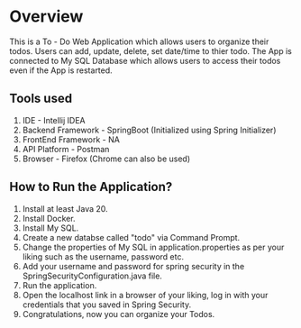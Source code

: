# Overview
This is a To - Do Web Application which allows users to organize their todos. Users can add, update, delete, set date/time to thier todo. The App is connected to My SQL Database which allows users to access their todos even if the App is restarted.

## Tools used
1. IDE - Intellij IDEA
2. Backend Framework - SpringBoot (Initialized using Spring Initializer)
3. FrontEnd Framework - NA
4. API Platform - Postman
5. Browser - Firefox (Chrome can also be used)

## How to Run the Application?
1. Install at least Java 20. 
2. Install Docker.
3. Install My SQL. 
4. Create a new databse called "todo" via Command Prompt.
5. Change the properties of My SQL in application.properties as per your liking such as the username, password etc.
6. Add your username and password for spring security in the SpringSecurityConfiguration.java file.
7. Run the application. 
8. Open the localhost link in a browser of your liking, log in with your credentials that you saved in Spring Security. 
9. Congratulations, now you can organize your Todos. 
